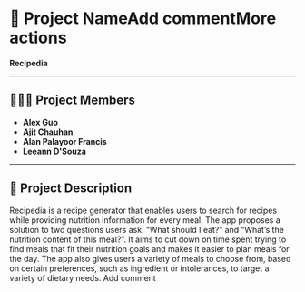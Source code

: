 # 📁 Project NameAdd commentMore actions

**Recipedia**

---

## 🧑‍🤝‍🧑 Project Members

- **Alex Guo**
- **Ajit Chauhan**
- **Alan Palayoor Francis**
- **Leeann D'Souza**

---

## 📄 Project Description

Recipedia is a recipe generator that enables users to search for recipes while providing nutrition information for every meal. The app proposes a solution to two questions users ask: “What should I eat?” and “What’s the nutrition content of this meal?”. It aims to cut down on time spent trying to find meals that fit their nutrition goals and makes it easier to plan meals for the day. The app also gives users a variety of meals to choose from, based on certain preferences, such as ingredient or intolerances, to target a variety of dietary needs.
Add comment